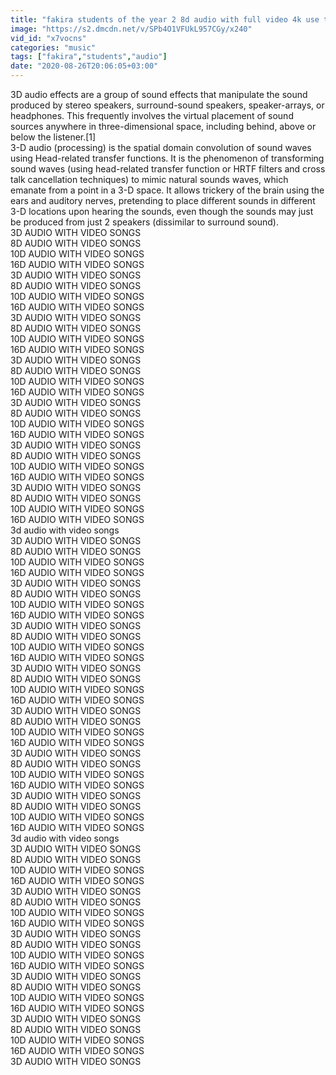 ```yaml
---
title: "fakira students of the year 2 8d audio with full video 4k use the headphones and injoy the music 4k"
image: "https://s2.dmcdn.net/v/SPb4O1VFUkL957CGy/x240"
vid_id: "x7vocns"
categories: "music"
tags: ["fakira","students","audio"]
date: "2020-08-26T20:06:05+03:00"
---
```

3D audio effects are a group of sound effects that manipulate the sound produced by stereo speakers, surround-sound speakers, speaker-arrays, or headphones. This frequently involves the virtual placement of sound sources anywhere in three-dimensional space, including behind, above or below the listener.[1]  <br>3-D audio (processing) is the spatial domain convolution of sound waves using Head-related transfer functions. It is the phenomenon of transforming sound waves (using head-related transfer function or HRTF filters and cross talk cancellation techniques) to mimic natural sounds waves, which emanate from a point in a 3-D space. It allows trickery of the brain using the ears and auditory nerves, pretending to place different sounds in different 3-D locations upon hearing the sounds, even though the sounds may just be produced from just 2 speakers (dissimilar to surround sound).   <br>3D AUDIO WITH VIDEO SONGS  <br>8D AUDIO WITH VIDEO SONGS  <br>10D AUDIO WITH VIDEO SONGS  <br>16D AUDIO WITH VIDEO SONGS  <br>3D AUDIO WITH VIDEO SONGS  <br>8D AUDIO WITH VIDEO SONGS  <br>10D AUDIO WITH VIDEO SONGS  <br>16D AUDIO WITH VIDEO SONGS  <br>3D AUDIO WITH VIDEO SONGS  <br>8D AUDIO WITH VIDEO SONGS  <br>10D AUDIO WITH VIDEO SONGS  <br>16D AUDIO WITH VIDEO SONGS  <br>3D AUDIO WITH VIDEO SONGS  <br>8D AUDIO WITH VIDEO SONGS  <br>10D AUDIO WITH VIDEO SONGS  <br>16D AUDIO WITH VIDEO SONGS  <br>3D AUDIO WITH VIDEO SONGS  <br>8D AUDIO WITH VIDEO SONGS  <br>10D AUDIO WITH VIDEO SONGS  <br>16D AUDIO WITH VIDEO SONGS  <br>3D AUDIO WITH VIDEO SONGS  <br>8D AUDIO WITH VIDEO SONGS  <br>10D AUDIO WITH VIDEO SONGS  <br>16D AUDIO WITH VIDEO SONGS  <br>3D AUDIO WITH VIDEO SONGS  <br>8D AUDIO WITH VIDEO SONGS  <br>10D AUDIO WITH VIDEO SONGS  <br>16D AUDIO WITH VIDEO SONGS  <br>3d audio with video songs  <br>3D AUDIO WITH VIDEO SONGS  <br>8D AUDIO WITH VIDEO SONGS  <br>10D AUDIO WITH VIDEO SONGS  <br>16D AUDIO WITH VIDEO SONGS  <br>3D AUDIO WITH VIDEO SONGS  <br>8D AUDIO WITH VIDEO SONGS  <br>10D AUDIO WITH VIDEO SONGS  <br>16D AUDIO WITH VIDEO SONGS  <br>3D AUDIO WITH VIDEO SONGS  <br>8D AUDIO WITH VIDEO SONGS  <br>10D AUDIO WITH VIDEO SONGS  <br>16D AUDIO WITH VIDEO SONGS  <br>3D AUDIO WITH VIDEO SONGS  <br>8D AUDIO WITH VIDEO SONGS  <br>10D AUDIO WITH VIDEO SONGS  <br>16D AUDIO WITH VIDEO SONGS  <br>3D AUDIO WITH VIDEO SONGS  <br>8D AUDIO WITH VIDEO SONGS  <br>10D AUDIO WITH VIDEO SONGS  <br>16D AUDIO WITH VIDEO SONGS  <br>3D AUDIO WITH VIDEO SONGS  <br>8D AUDIO WITH VIDEO SONGS  <br>10D AUDIO WITH VIDEO SONGS  <br>16D AUDIO WITH VIDEO SONGS  <br>3D AUDIO WITH VIDEO SONGS  <br>8D AUDIO WITH VIDEO SONGS  <br>10D AUDIO WITH VIDEO SONGS  <br>16D AUDIO WITH VIDEO SONGS  <br>3d audio with video songs  <br>3D AUDIO WITH VIDEO SONGS  <br>8D AUDIO WITH VIDEO SONGS  <br>10D AUDIO WITH VIDEO SONGS  <br>16D AUDIO WITH VIDEO SONGS  <br>3D AUDIO WITH VIDEO SONGS  <br>8D AUDIO WITH VIDEO SONGS  <br>10D AUDIO WITH VIDEO SONGS  <br>16D AUDIO WITH VIDEO SONGS  <br>3D AUDIO WITH VIDEO SONGS  <br>8D AUDIO WITH VIDEO SONGS  <br>10D AUDIO WITH VIDEO SONGS  <br>16D AUDIO WITH VIDEO SONGS  <br>3D AUDIO WITH VIDEO SONGS  <br>8D AUDIO WITH VIDEO SONGS  <br>10D AUDIO WITH VIDEO SONGS  <br>16D AUDIO WITH VIDEO SONGS  <br>3D AUDIO WITH VIDEO SONGS  <br>8D AUDIO WITH VIDEO SONGS  <br>10D AUDIO WITH VIDEO SONGS  <br>16D AUDIO WITH VIDEO SONGS  <br>3D AUDIO WITH VIDEO SONGS
